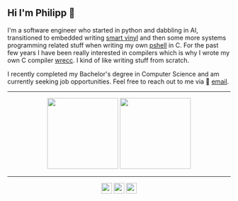## Hi I'm Philipp 👋

I'm a software engineer who started in python and dabbling in AI, transitioned to embedded writing [smart vinyl](https://github.com/PhilippRados/Smart_Vinyl) and then some more systems programming related stuff when writing my own [pshell](https://github.com/PhilippRados/PShell) in C. For the past few years I have been really interested in compilers which is why I wrote my own C compiler [wrecc](https://github.com/PhilippRados/wrecc). I kind of like writing stuff from scratch.

I recently completed my Bachelor's degree in Computer Science and am currently seeking job opportunities. Feel free to reach out to me via 📧 [email](mailto:phil.rados@gmail.com).

---
<p align="center">
  <img src="https://github-readme-stats.vercel.app/api?username=PhilippRados&show_icons=true&theme=dark" height="160">
  <img src="https://github-readme-streak-stats.herokuapp.com?user=PhilippRados&theme=dark&hide_border=false" height="160">
</p>

---
<p align="center">
  <img src="https://img.shields.io/badge/rust-%23000000.svg?style=for-the-badge&logo=rust&logoColor=white" height="24">
  <img src="https://img.shields.io/badge/c-%2300599C.svg?style=for-the-badge&logo=c&logoColor=white" height="24">
  <img src="https://img.shields.io/badge/python-3670A0?style=for-the-badge&logo=python&logoColor=white" height="24">
</p>
